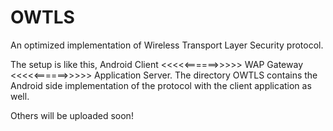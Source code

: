 OWTLS
=====

An optimized implementation of Wireless Transport Layer Security protocol.

The setup is like this, 
Android Client <<<<<======>>>>> WAP Gateway <<<<<======>>>>> Application Server.
The directory OWTLS contains the Android side implementation of the protocol with the client application as well.

Others will be uploaded soon!